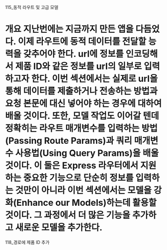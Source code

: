 115_동적 라우트 및 고급 모델

개요
지난번에는 지금까지 만든 앱을 다듬었다. 이제 라우트에 동적 데이터를 전달할 능력을 갖추어야 한다.
url에 정보를 인코딩해서 제품 ID와 같은 정보를 url의 일부로 입력하고자 한다.
이번 섹션에서는 실제로 url을 통해 데이터를 제출하거나 전송하는 방법과 요청 본문에 대신 넣어야 하는 경우에 대하여 배울 것이다. 
또한, 모델 작업도 이어갈 텐데 정확히는 라우트 매개변수를 입력하는 방법(Passing Route Params)과 쿼리 매개변수 사용법(Using Query Params)을 배울 것이다. 이 둘은 Express 라우터에서 지원하는 중요한 기능으로 단순히 정보를 입력하는 것만이 아니라 이번 섹션에서는 모델을 강화(Enhance our Models)하는데 활용할 것이다.
그 과정에서 더 많은 기능을 추가하고 새로운 모델을 추가한다.
======================================================================================================================================
118_경로에 제품 ID 추가



